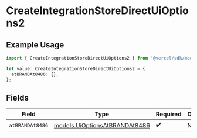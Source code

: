 # CreateIntegrationStoreDirectUiOptions2

## Example Usage

```typescript
import { CreateIntegrationStoreDirectUiOptions2 } from "@vercel/sdk/models/createintegrationstoredirectop.js";

let value: CreateIntegrationStoreDirectUiOptions2 = {
  atBRANDAt8486: {},
};
```

## Fields

| Field                                                                | Type                                                                 | Required                                                             | Description                                                          |
| -------------------------------------------------------------------- | -------------------------------------------------------------------- | -------------------------------------------------------------------- | -------------------------------------------------------------------- |
| `atBRANDAt8486`                                                      | [models.UiOptionsAtBRANDAt8486](../models/uioptionsatbrandat8486.md) | :heavy_check_mark:                                                   | N/A                                                                  |